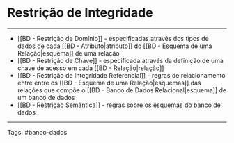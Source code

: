 
# Restrição de Integridade

---

- [[BD - Restrição de Domínio]] - especificadas através dos tipos de dados de cada [[BD - Atributo|atributo]] do [[BD - Esquema de uma Relação|esquema]] de uma relação
- [[BD - Restrição de Chave]] - especificada através da definição de uma chave de acesso em cada [[BD - Relação|relação]]
- [[BD - Restrição de Integridade Referencial]] - regras de relacionamento entre entre os [[BD - Esquema de uma Relação|esquemas]] das relações que compõe o [[BD - Banco de Dados Relacional|esquema]] de um banco de dados
- [[BD - Restrição Semântica]] - regras sobre os esquemas do banco de dados


---

Tags: #banco-dados

